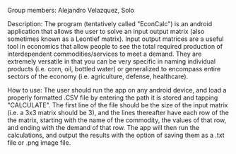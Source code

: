 Group members: Alejandro Velazquez, Solo 
 
Description: The program (tentatively called "EconCalc") is an android application that allows the user to solve an input output matrix (also sometimes known as a Leontief matrix). Input output matrices are a useful tool in economics that allow people to see the total required production of interdependent commodities/services to meet a demand. They are extremely versatile in that you can be very specific in naming individual products (i.e. corn, oil, bottled water) or generalized to encompass entire sectors of the economy (i.e. agriculture, defense, healthcare). 
 
How to use: The user should run the app on any android device, and load a properly formatted .CSV file by entering the path it is stored and tapping "CALCULATE". The first line of the file should be the size of the input matrix (i.e. a 3x3 matrix should be 3), and the lines thereafter have each row of the the matrix, starting with the name of the commodity, the values of that row, and ending with the demand of that row. The app will then run the calculations, and output the results with the option of saving them as a .txt file or .png image file. 
